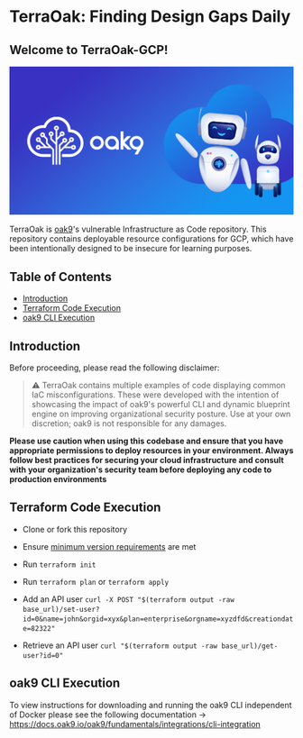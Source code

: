 # TerraOak: Finding Design Gaps Daily
## Welcome to TerraOak-GCP!
![TerraOak](oak9-logo.png)

TerraOak is [oak9](https://oak9.io)'s vulnerable Infrastructure as Code repository. This repository contains deployable resource configurations for GCP, which have been intentionally designed to be insecure for learning purposes.

## Table of Contents

* [Introduction](#introduction)
* [Terraform Code Execution](#terraform-code-execution)
* [oak9 CLI Execution](#oak9-cli-execution)

## Introduction 
Before proceeding, please read the following disclaimer:
> :warning: TerraOak contains multiple examples of code displaying common IaC misconfigurations. These were developed with the intention of showcasing the impact of oak9's powerful CLI and dynamic blueprint engine on improving organizational security posture. Use at your own discretion; oak9 is not responsible for any damages.

**Please use caution when using this codebase and ensure that you have appropriate permissions to deploy resources in your environment. Always follow best practices for securing your cloud infrastructure and consult with your organization's security team before deploying any code to production environments**

## Terraform Code Execution

* Clone or fork this repository
* Ensure [minimum version requirements](#requirements) are met 
* Run `terraform init`
* Run `terraform plan` or `terraform apply`
* Add an API user
`curl -X POST "$(terraform output -raw base_url)/set-user?id=0&name=john&orgid=xyx&plan=enterprise&orgname=xyzdfd&creationdate=82322"`

* Retrieve an API user 
`curl "$(terraform output -raw base_url)/get-user?id=0"`
 

## oak9 CLI Execution 

To view instructions for downloading and running the oak9 CLI independent of Docker please see the following documentation -> https://docs.oak9.io/oak9/fundamentals/integrations/cli-integration
